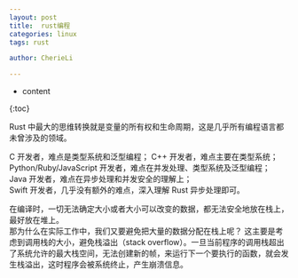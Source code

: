 ```yaml
---
layout: post  
title:  rust编程 
categories: linux  
tags: rust 

author: CherieLi

---
```


* content  

{:toc}  

Rust 中最大的思维转换就是变量的所有权和生命周期，这是几乎所有编程语言都未曾涉及的领域。 

C 开发者，难点是类型系统和泛型编程； 
C++ 开发者，难点主要在类型系统；  
Python/Ruby/JavaScript 开发者，难点在并发处理、类型系统及泛型编程；  
Java 开发者，难点在异步处理和并发安全的理解上；  
Swift 开发者，几乎没有额外的难点，深入理解 Rust 异步处理即可。  


在编译时，一切无法确定大小或者大小可以改变的数据，都无法安全地放在栈上，最好放在堆上。  
那为什么在实际工作中，我们又要避免把大量的数据分配在栈上呢？
这主要是考虑到调用栈的大小，避免栈溢出（stack overflow）。一旦当前程序的调用栈超出了系统允许的最大栈空间，无法创建新的帧，来运行下一个要执行的函数，就会发生栈溢出，这时程序会被系统终止，产生崩溃信息。  

